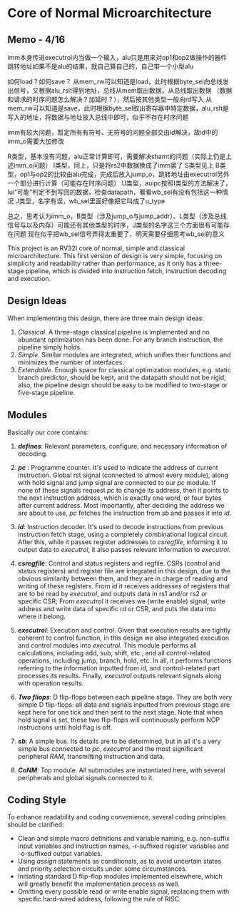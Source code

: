 
# Core of Normal Microarchitecture
## Memo - 4/16
imm本身传进executrol内当做一个输入，alu只是用来对op1和op2做操作的器件
跳转地址如果不是alu的结果，就自己算自己的，自己带一个小型alu

如何load？如何save？
从mem_rw可以知道是load，此时根据byte_sel向总线发出信号，又根据alu_rslt得到地址，总线从mem取出数据，从总线取出数据
（数据和请求的时序问题怎么解决？加延时？），然后按其他类型一般向rd写入
从mem_rw可以知道是save，此时根据byte_sel取出寄存器中特定数据，alu_rslt是写入的地址，将数据与地址放入总线中即可，似乎不存在时序问题

imm有较大问题，暂定所有有符号、无符号的问题全部交由id解决，故id中的imm_o需要大加修改

R类型，基本没有问题，alu正常计算即可，需要解决shamt的问题（实际上仍是上述imm_o问题）
I类型，同上，只是将rs2中数据换成了imm罢了
S类型见上
B类型，op1与op2的比较由alu完成，完成后放入jump_o，跳转地址由executrol另外一个部分进行计算（可能存在时序问题）
U类型，auipc按照I类型的方法解决了，lui“可能”判定不到写回的数据，检查datapath，看看wb_sel有没有包括这一种情况
J类型，名字有误，wb_sel里面好像把它叫成了u_type

总之，思考认为imm_o，B类型（涉及jump_o与jump_addr）、L类型（涉及总线信号与以及内存）可能还有其他类型的时序，J类型的名字这三个方面很有可能存在问题
现在似乎把wb_sel信号弄得太重要了，明天需要仔细思考wb_sel的意义

This project is an RV32I core of normal, simple and classical microarchitecture. 
This first version of design is very simple, focusing on simplicity and readability rather than performance, as it only has a three-stage pipeline, which is divided into instruction fetch, instruction decoding and execution. 
## Design Ideas

When implementing this design, there are three main design ideas: 

 1. *Classical*. A three-stage classical pipeline is implemented and no abundant optimization has been done. For any branch instruction, the pipeline simply holds. 
 2. *Simple*. Similar modules are integrated, which unifies their functions and minimizes the number of interfaces. 
 3. *Extendable*. Enough space for classical optimization modules, e.g. static branch predictor, should be kept, and the datapath should not be rigid; also, the pipeline design should be easy to be modified to two-stage or five-stage pipeline. 

## Modules

Basically our core contains: 
1. ***defines***: Relevant parameters, configure, and necessary information of decoding. 
2. ***pc*** : Programme counter. It's used to indicate the address of current instruction. Global rst signal (connected to almost every module), along with hold signal and jump signal are connected to our *pc* module. If none of these signals request *pc* to change its address, then it points to the next instruction address, which is exactly one word, or four bytes after current address. Most importantly, after deciding the address we are about to use, *pc* fetches the instruction from *sb* and passes it into *id*. 

3. ***id***: Instruction decoder. It's used to decode instructions from previous instruction fetch stage, using a completely combinational logical circuit. After this, while it passes register addresses to *csregfile*, informing it to output data to *executrol*, it also passes relevant information to *executrol*.  
4. ***csregfile***: Control and status registers and regfile. CSRs (control and status registers) and register file are integrated in this design, due to the obvious similarity between them, and they are in charge of reading and writing of these registers. From *id* it receives addresses of registers that are to be read by *executrol*, and outputs data in rs1 and/or rs2 or specific CSR; From *executrol* it receives we (write enable) signal, write address and write data of specific rd or CSR, and puts the data into where it belong. 
5. ***executrol***: Execution and control. Given that execution results are tightly coherent to control function, in this design we also integrated execution and control modules into *executrol*. This module performs all calculations, including add, sub, shift, etc., and all control-related operations, including jump, branch, hold, etc. In all, it performs functions referring to the information inputted from *id*, and control-related part processes its results. Finally, *executrol* outputs relevant signals along with operation results. 
6. ***Two fliops***: D flip-flops between each pipeline stage. They are both very simple D flip-flops: all data and signals inputted from previous stage are kept here for one tick and then sent to the next stage. Note that when hold signal is set, these two flip-flops will continuously perform NOP instructions until hold flag is off. 
7. ***sb***: A simple bus. Its details are to be determined, but in all it's a very simple bus connected to *pc*, *executrol* and the most significant peripheral *RAM*, transmitting instruction and data. 
8. ***CoNM***: Top module. All submodules are instantiated here, with several peripherals and global signals connected to it.

## Coding Style
To enhance readability and coding convenience, several coding principles should be clarified: 
 - Clean and simple macro definitions and variable naming,  e.g. non-suffix input variables and instruction names, -r-suffixed register variables and -o-suffixed output variables. 
 - Using *assign* statements as conditionals, as to avoid uncertain states and priority selection circuits under some circumstances. 
 - Initiating standard D flip-flop modules implemented elsewhere, which will greatly benefit the implementation process as well. 
 - Omitting every possible read or write enable signal, replacing them with specific hard-wired address, following the rule of RISC. 